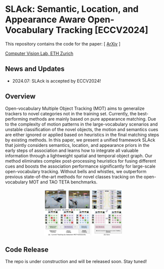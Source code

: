 # SLAck: Semantic, Location, and Appearance Aware Open-Vocabulary Tracking [ECCV2024]
This repository contains the code for the paper:
[ [ArXiv](http://arxiv.org/abs/2409.11235) ]

[Computer Vision Lab, ETH Zurich](https://vision.ee.ethz.ch/)



## News and Updates
- 2024.07: SLAck is accepted by ECCV2024!

## Overview

Open-vocabulary Multiple Object Tracking (MOT) aims to generalize trackers to novel categories not in the training set. Currently, the best-performing methods are mainly based on pure appearance matching. Due to the complexity of motion patterns in the large-vocabulary scenarios and unstable classification of the novel objects, the motion and semantics cues are either ignored or applied based on heuristics in the final matching steps by existing methods. In this paper, we present a unified framework SLAck that jointly considers semantics, location, and appearance priors in the early steps of association and learns how to integrate all valuable information through a lightweight spatial and temporal object graph. Our method eliminates complex post-processing heuristics for fusing different cues and boosts the association performance significantly for large-scale open-vocabulary tracking. Without bells and whistles, we outperform previous state-of-the-art methods for novel classes tracking on the open-vocabulary MOT and TAO TETA benchmarks. 
<p align="center">
    <img src="./docs/imgs/SLAck-teaser.jpg" alt="Image" width="50%"/>
</p>



## Code Release
The repo is under construction and will be released soon. Stay tuned!